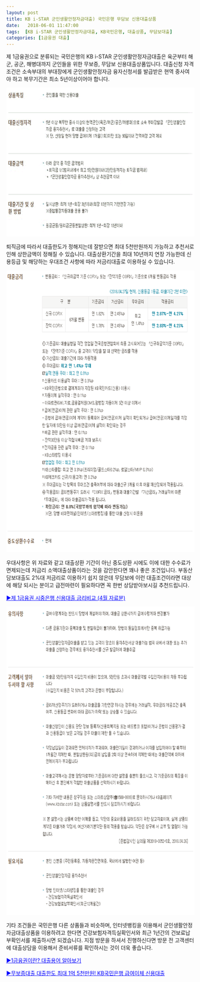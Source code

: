 ```yaml
---
layout: post
title: KB i-STAR 군인생활안정자금대출) 국민은행 무담보 신용대출상품
date:   2018-06-01 11:47:00
tags:  [KB i-STAR 군인생활안정자금대출, KB국민은행, 대출상품, 무담보대출]
categories: [1금융권 대출]
---
```



제 1금융권으로 분류되는 국민은행의 KB i-STAR 군인생활안정자금대출은 육군부터 해군, 공군, 해병대까지 군인들을 위한 무보증, 무담보 신용대출상품입니다. 대출신청 자격조건은 소속부대의 부대장에게 군인생활안정자금 융자신청서를 발급받은 현역 중사여야 하고 복무기간은 최소 5년이상이어야 합니다.

<img class="alignnone size-full wp-image-618" src="/images/kbstar_20180601_221154.gif" alt="" width="100%" height="396" />

퇴직금에 따라서 대출한도가 정해지는데 잘받으면 최대 5천만원까지 가능하고 추천서로 인해 상한금액이 정해질 수 있습니다. 대출상환기간을 최대 10년까지 연장 가능한데 신용등급 및 해당하는 우대조건 사항에 따라 저금리대출로 이용하실 수 있습니다.

<img class="alignnone size-mhmagazinelitecontent wp-image-619" src="/images/kbstar_20180601_221220.gif" alt="" width="100%" height="752" />

우대사항은 위 자료와 같고 대출상환 기간이 아닌 중도상환 시에도 이에 대한 수수료가 면제되는데 저금리 소액대출상품이라는 것을 감안한다면 꽤나 좋은 조건입니다. 부동산담보대출도 2%대 저금리로 이용하기 쉽지 않은데 무담보에 이런 대출조건이라면 대상에 해당 되시는 분이고 급전마련이 필요하다면 꼭 한번 상담받아보시길 추천드립니다.

<span style="color: #0000ff;"><a style="color: #0000ff;" href="https://finance.leeseungju.com/1%EA%B8%88%EC%9C%B5%EA%B6%8C-%EC%A3%BC%ED%83%9D%EB%8B%B4%EB%B3%B4%EB%8C%80%EC%B6%9C-%EA%B8%88%EB%A6%AC-%EB%B9%84%EA%B5%90-2018%EB%85%84-4%EC%9B%94">▶제 1금융권 시중은행 신용대출 금리비교 (4월 자료분)</a></span>

<img class="alignnone size-mhmagazinelitecontent wp-image-620" src="/images/kbstar_20180601_221449.gif" alt="" width="100%" height="822" />

기타 조건들은 국민은행 다른 상품들과 비슷하며, 인터넷뱅킹을 이용해서 군인생활안정자금대출상품을 이용하려고 한다면 건강보험자격득실확인서와 최근 1년간의 건보료납부확인서를 제출하시면 되겠습니다. 지점 방문을 하셔서 진행하신다면 방문 전 고객센터에 대출상담을 이용해서 준비서류를 확인하시는 것이 더욱 좋습니다.

<span style="color: #0000ff;"><a style="color: #0000ff;" href="https://finance.leeseungju.com/%EB%8C%80%EC%B6%9C-%EA%B4%80%EB%A0%A8-%EC%9A%A9%EC%96%B4-1%EA%B8%88%EC%9C%B5%EA%B6%8C-2%EA%B8%88%EC%9C%B5%EA%B6%8C-%EC%82%AC%EA%B8%88%EC%9C%B5%EC%9D%B4%EB%9E%80">▶1금융권이란? 대출용어 알아보기</a></span>

<span style="color: #0000ff;"><a style="color: #0000ff;" href="https://finance.leeseungju.com/kb%EA%B5%AD%EB%AF%BC%EC%9D%80%ED%96%89-%EA%B8%89%EC%97%AC%EC%9D%B4%EC%B2%B4-%EC%8B%A0%EC%9A%A9%EB%8C%80%EC%B6%9C-%EB%AC%B4%EB%B3%B4%EC%A6%9D-%EB%AC%B4%EB%8B%B4%EB%B3%B4-34%EB%8C%80-%EC%A0%80">▶무보증대출 대출한도 최대 1억 5천만원! KB국민은행 급여이체 신용대출</a></span>